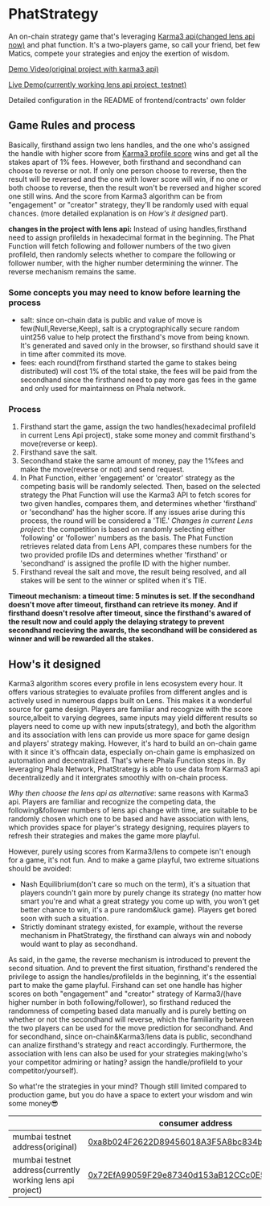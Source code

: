
# PhatStrategy
An on-chain strategy game that's leveraging [Karma3 api(changed lens api now)](https://openapi.lens.k3l.io/) and phat function. It's a two-players game, so call your friend, bet few Matics, compete your strategies and enjoy the exertion of wisdom.

[Demo Video(original project with karma3 api)](https://www.youtube.com/watch?v=WrLH3gKIidQ)

[Live Demo(currently working lens api project, testnet)](https://phata-strategy.vercel.app/) 

Detailed configuration in the README of frontend/contracts' own folder 

## Game Rules and process
Basically, firsthand assign two lens handles, and the one who's assigned the handle with higher score from [Karma3 profile score](https://docs.karma3labs.com/decentralized-social/lens-protocol) wins and get all the stakes apart of 1% fees. However, both firsthand and secondhand can choose to reverse or not. If only one person choose to reverse, then the result will be reversed and the one with lower score will win, if no one or both choose to reverse, then the result won't be reversed and higher scored one still wins. And the score from Karma3 algorithm can be from "engagement" or "creator" strategy, they'll be randomly used with equal chances. (more detailed explanation is on *How's it designed* part). 

**changes in the project with lens api:**
Instead of using handles,firsthand need to assign profileIds in hexadecimal format in the beginning. The Phat Function will fetch following and follower numbers of the two given profileId, then randomly selects whether to compare the following or follower number, with the higher number determining the winner. The reverse mechanism remains the same.

### Some concepts you may need to know before learning the process
- salt: since on-chain data is public and value of move is few(Null,Reverse,Keep), salt is a cryptographically secure random uint256 value to help protect the firsthand's move from being known. It's generated and saved only in the browser, so firsthand should save it in time after commited its move.
- fees: each round(from firsthand started the game to stakes being distributed) will cost 1% of the total stake, the fees will be paid from the secondhand since the firsthand need to pay more gas fees in the game and only used for maintainness on Phala network.

### Process
1. Firsthand start the game, assign the two handles(hexadecimal profileId in current Lens Api project), stake some money and commit firsthand's move(reverse or keep).
2. Firsthand save the salt.
3. Secondhand stake the same amount of money, pay the 1%fees and make the move(reverse or not) and send request.
4. In Phat Function, either 'engagement' or 'creator' strategy as the competing basis will be randomly selected. Then, based on the selected strategy the Phat Function will use the Karma3 API to fetch scores for two given handles, compares them, and determines whether 'firsthand' or 'secondhand' has the higher score. If any issues arise during this process, the round will be considered a 'TIE.'
*Changes in current Lens project:* the competition is based on randomly selecting either 'following' or 'follower' numbers as the basis. The Phat Function retrieves related data from Lens API, compares these numbers for the two provided profile IDs and determines whether 'firsthand' or 'secondhand' is assigned the profile ID with the higher number.
6. Firsthand reveal the salt and move, the result being resolved, and all stakes will be sent to the winner or splited when it's TIE.

**Timeout mechanism: a timeout time: 5 minutes is set. If the secondhand doesn't move after timeout, firsthand can retrieve its money. And if firsthand doesn't resolve after timeout, since the firsthand's awared of the result now and could apply the delaying strategy to prevent secondhand recieving the awards, the secondhand will be considered as winner and will be rewarded all the stakes.**

## How's it designed
Karma3 algorithm scores every profile in lens ecosystem every hour. It offers various strategies to evaluate profiles from different angles and is actively used in numerous dapps built on Lens. This makes it a wonderful source for game design. Players are familiar and recognize with the score source,albeit to varying degrees, same inputs may yield different results so players need to come up with new inputs(strategy), and both the algorithm and its association with lens can provide us more space for game design and players' strategy making. However, it's hard to build an on-chain game with it since it's offhcain data, especially on-chain game is emphasized on automation and decentralized. That's where Phala Function steps in. By leveraging Phala Network, PhatStrategy is able to use data from Karma3 api decentralizedly and it intergrates smoothly with on-chain process.

*Why then choose the lens api as alternative*: same reasons with Karma3 api. Players are familiar and recognize the competing data, the following&follower numbers of lens api change with time, are suitable to be randomly chosen which one to be based and have association with lens, which provides space for player's strategy designing, requires players to refresh their strategies and makes the game more playful.

However, purely using scores from Karma3/lens to compete isn't enough for a game, it's not fun. And to make a game playful, two extreme situations should be avoided:

* Nash Equilibrium(don't care so much on the term), it's a situation that players coundn't gain more by purely change its strategy (no matter how smart you're and what a great strategy you come up with, you won't get better chance to win, it's a pure random&luck game). Players get bored soon with such a situation.
* Strictly dominant strategy existed, for example, without the reverse mechanism in PhatStrategy, the firsthand can always win and nobody would want to play as secondhand.

As said, in the game, the reverse mechanism is introduced to prevent the second situation. And to prevent the first situation, firsthand's rendered the privilege to assign the handles/profileIds in the beginning, it's the essential part to make the game playful. Firshand can set one handle has higher scores on both "engagement" and "creator" strategy of Karma3/(have higher number in both following/follower), so firsthand reduced the randomness of competing based data manually and is purely betting on whether or not the secondhand will reverse, which the familiarity between the two players can be used for the move prediction for secondhand. And for secondhand, since on-chain&Karma3/lens data is public, secondhand can analize firsthand's strategy and react accordingly. Furthermore, the association with lens can also be used for your strategies making(who's your competitor admiring or hating? assign the handle/profileId to your competitor/yourself). 

So what're the strategies in your mind? Though still limited compared to production game, but you do have a space to extert your wisdom and win some money😎


||consumer address|lens oracle endpoint|
|-|-|-|
|mumbai testnet address(original)|[0xa8b024F2622D89456018A3F5A8bc834b9FB8215E](https://mumbai.polygonscan.com/address/0xa8b024F2622D89456018A3F5A8bc834b9FB8215E)|0x600951d64bea76d39fba9c9529b5e6e51f61883f|
|mumbai testnet address(currently working lens api project)|[0x72EfA99059F29e87340d153aB12CCc0E562985e9](https://mumbai.polygonscan.com/address/0x72EfA99059F29e87340d153aB12CCc0E562985e9)|0x522ed09cdc771ac9c987946cd64b316182a9d67d|

